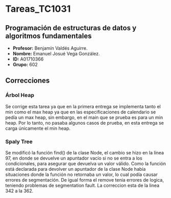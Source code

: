 # Tareas_TC1031

## Programación de estructuras de datos y algoritmos fundamentales
 * **Profesor:** Benjamín Valdés Aguirre.
 * **Nombre:** Emanuel Josué Vega González.
 * **ID:** A01710366
 * **Grupo:** 602

## Correcciones

### Árbol Heap
Se corrige esta tarea ya que en la primera entrega se implementa tanto el min como el max heap ya que en las especificaciones de calendario se pedía un max heap, sin embargo, en el main que se prueba es para un min heap. Por lo tanto, no pasaba algunos casos de prueba, en esta entrega se carga únicamente el min heap.

### Spaly Tree
Se modificó la función find() de la clase Node, el cambio se hizo en la línea 97, en donde se devuelve un apuntador vacío si no se entra a los condicionales, para asegurar que devuelva un valor válido. Como la función está declarada para devolver un apuntador de la clase Node había situaciones donde la función no retornaba un valor, lo cual podía causar errores de segmentación. De igual forma el remove tenia errores de logica, teniendo problemas de segmentation fault. La correccion esta de la linea 342 a la 362.

